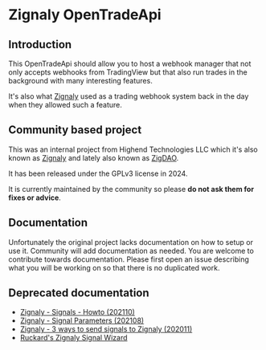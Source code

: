 # Zignaly OpenTradeApi

## Introduction

This OpenTradeApi should allow you to host a webhook manager that not only accepts webhooks from TradingView but that also run trades in the background with many interesting features.

It's also what [Zignaly](https://zignaly.com) used as a trading webhook system back in the day when they allowed such a feature.

## Community based project

This was an internal project from Highend Technologies LLC which it's also known as [Zignaly](https://zignaly.com) and lately also known as [ZigDAO](https://zigdao.com).

It has been released under the GPLv3 license in 2024.

It is currently maintained by the community so please **do not ask them for fixes or advice**.

## Documentation

Unfortunately the original project lacks documentation on how to setup or use it.
Community will add documentation as needed. You are welcome to contribute towards documentation. Please first open an issue describing what you will be working on so that there is no duplicated work.

## Deprecated documentation

- [Zignaly - Signals - Howto (202110)](https://web.archive.org/web/20211024070750/https://docs.zignaly.com/signals/how-to)
- [Zignaly - Signal Parameters (202108)](https://web.archive.org/web/20210804003121/https://help.zignaly.com/hc/en-us/articles/360015933199-SIGNALS)
- [Zignaly - 3 ways to send signals to Zignaly (202011)](https://web.archive.org/web/20201130201531/https://help.zignaly.com/hc/en-us/articles/360015933679-3-Ways-to-send-signals-to-Zignaly)
- [Ruckard's Zignaly Signal Wizard](https://ruckard.github.io/zignaly-signal-wizard/)
